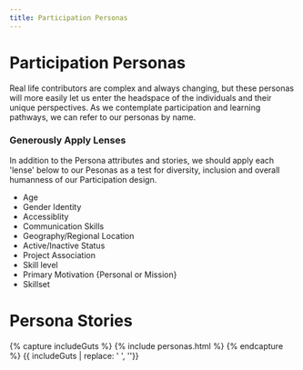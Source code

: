 ```yaml
---
title: Participation Personas
---
```


# Participation Personas

  Real life contributors are complex and always changing, but these personas will more easily let us enter the headspace of the individuals and their unique perspectives.  As we contemplate participation and learning pathways, we can refer to our personas by name.

### Generously Apply Lenses
  In addition to the Persona attributes and stories, we should apply each 'lense' below to our Pesonas as a test for diversity, inclusion and overall humanness of our Participation design.

* Age
* Gender Identity
* Accessiblity 
* Communication Skills
* Geography/Regional Location
* Active/Inactive Status
* Project Association
* Skill level
* Primary Motivation {Personal or Mission}
* Skillset

# Persona Stories

{% capture includeGuts %}
{% include personas.html %}
{% endcapture %}
{{ includeGuts | replace: '    ', ''}}
